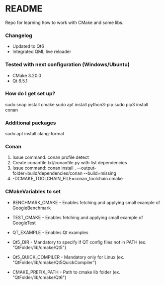 # README #

Repo for learning how to work with CMake and some libs.

### Changelog ###
* Updated to Qt6
* Integrated QML live reloader

### Tested with next configuration (Windows/Ubuntu)  ###
* CMake 3.20.0  
* Qt 6.5.1 

### How do I get set up? ###
sudo snap install cmake
sudo apt install python3-pip
sudo pip3 install conan

### Additional packages
sudo apt install clang-format

### Conan ###
1. Issue command: conan profile detect
2. Create conanfile.txt/conanfile.py with list dependencies
3. Issue command: conan install . --output-folder=build/dependencies/conan --build=missing
4. -DCMAKE_TOOLCHAIN_FILE=conan_toolchain.cmake

### CMakeVariables to set ###
* BENCHMARK_CMAKE - Enables fetching and applying small example of GoogleBenchmark
* TEST_CMAKE      - Enables fetching and applying small example of GoogleTest

* QT_EXAMPLE         - Enables Qt examples
* Qt5_DIR            - Mandatory to specify if QT config files not in PATH (ex. "QtFolder/lib/cmake/Qt5")
* Qt5_QUICK_COMPILER - Mandatory only for Linux (ex. "QtFolder/lib/cmake/Qt5QuickCompiler")
* CMAKE_PREFIX_PATH  - Path to cmake lib folder (ex. "QtFolder/lib/cmake/Qt6")